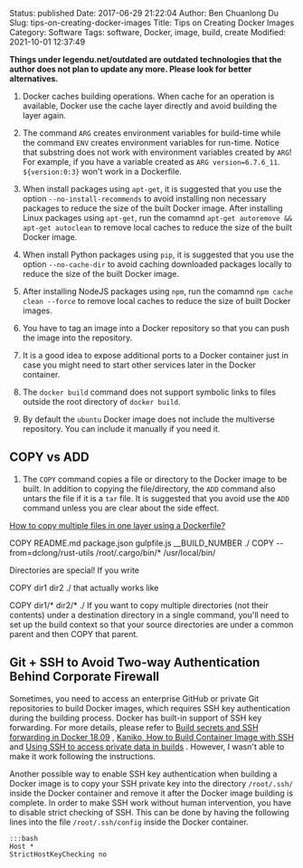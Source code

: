 Status: published
Date: 2017-06-29 21:22:04
Author: Ben Chuanlong Du
Slug: tips-on-creating-docker-images
Title: Tips on Creating Docker Images
Category: Software
Tags: software, Docker, image, build, create
Modified: 2021-10-01 12:37:49

**Things under legendu.net/outdated are outdated technologies that the author does not plan to update any more. Please look for better alternatives.**

1. Docker caches building operations. 
    When cache for an operation is available, 
    Docker use the cache layer directly and avoid building the layer again.

3. The command `ARG` creates environment variables for build-time 
    while the command `ENV` creates environment variables for run-time.
    Notice that substring does not work with environment variables created by `ARG`!
    For example, 
    if you have a variable created as `ARG version=6.7.6_11`. 
    `${version:0:3}` won't work in a Dockerfile.

4. When install packages using `apt-get`,
    it is suggested that you use the option `--no-install-recommends` 
    to avoid installing non necessary packages to reduce the size of the built Docker image. 
    After installing Linux packages using `apt-get`,
    run the comamnd `apt-get autoremove && apt-get autoclean` 
    to remove local caches to reduce the size of the built Docker image.

5. When install Python packages using `pip`, 
    it is suggested that you use the option `--no-cache-dir` 
    to avoid caching downloaded packages locally 
    to reduce the size of the built Docker image.

6. After installing NodeJS packages using `npm`,
    run the comamnd `npm cache clean --force` to remove local caches 
    to reduce the size of built Docker images.

7. You have to tag an image into a Docker repository 
    so that you can push the image into the repository. 

8. It is a good idea to expose additional ports to a Docker container
    just in case you might need to start other services later in the Docker container.

9. The `docker build` command does not support symbolic links 
    to files outside the root directory of `docker build`.

10. By default the `ubuntu` Docker image does not include the multiverse repository.
    You can include it manually if you need it.

## COPY vs ADD

1. The `COPY` command copies a file or directory to the Docker image to be built.
    In addition to copying the file/directory, 
    the `ADD` command also untars the file if it is a `tar` file.
    It is suggested that you avoid use the `ADD` command unless you are clear about the side effect.


[How to copy multiple files in one layer using a Dockerfile?](https://stackoverflow.com/questions/30256386/how-to-copy-multiple-files-in-one-layer-using-a-dockerfile)

COPY README.md package.json gulpfile.js __BUILD_NUMBER ./
COPY --from=dclong/rust-utils /root/.cargo/bin/* /usr/local/bin/


Directories are special! If you write

COPY dir1 dir2 ./
that actually works like

COPY dir1/* dir2/* ./
If you want to copy multiple directories (not their contents) under a destination directory in a single command, you'll need to set up the build context so that your source directories are under a common parent and then COPY that parent.


## Git + SSH to Avoid Two-way Authentication Behind Corporate Firewall

Sometimes, 
you need to access an enterprise GitHub or private Git repositories to build Docker images,
which requires SSH key authentication during the building process.
Docker has built-in support of SSH key forwarding. 
For more details,
please refer to
[Build secrets and SSH forwarding in Docker 18.09](https://medium.com/@tonistiigi/build-secrets-and-ssh-forwarding-in-docker-18-09-ae8161d066)
,
[Kaniko, How to Build Container Image with SSH](https://medium.com/hiredscore-engineering/kaniko-builds-with-private-repository-634d5e7fa4a5)
and
[Using SSH to access private data in builds](https://docs.docker.com/develop/develop-images/build_enhancements/#using-ssh-to-access-private-data-in-builds)
.
However, 
I wasn't able to make it work following the instructions.

Another possible way to enable SSH key authentication when building a Docker image
is to copy your SSH private key into the directory `/root/.ssh/` inside the Docker container
and remove it after the Docker image building is complete.
In order to make SSH work without human intervention,
you have to disable strict checking of SSH. 
This can be done by having the following lines into the file `/root/.ssh/config` inside the Docker container.

    :::bash
    Host *
    StrictHostKeyChecking no
